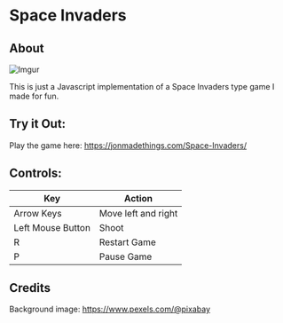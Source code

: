# Space Invaders

## About
![Imgur](https://i.imgur.com/olLZbSF.png)

This is just a Javascript implementation of a Space Invaders type game I made for fun.


## Try it Out:
Play the game here: https://jonmadethings.com/Space-Invaders/


## Controls:

| Key | Action |
|-----|--------|
| Arrow Keys | Move left and right |
| Left Mouse Button| Shoot|
| R | Restart Game |
| P | Pause Game |

## Credits
Background image: https://www.pexels.com/@pixabay
